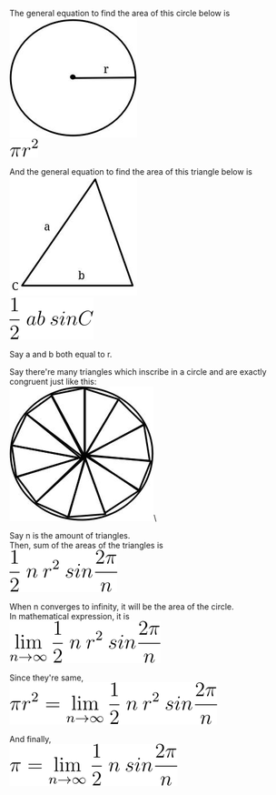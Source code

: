 The general equation to find the area of this circle below is \
![circle](./circle.jpg)\
![\pi r^2](./area-of-circle.svg)

And the general equation to find the area of this triangle below is\
![triangle](./triangle.jpg)\
![\frac 1 2 \:  a b \: sin C](./area-of-triangle.svg)

Say a and b both equal to r.

Say there're many triangles which inscribe in a circle and are exactly congruent just like this:\
![triangle inscribing in the circle](./triangles-inscribing-in-circle.jpg)\

Say n is the amount of triangles.\
Then, sum of the areas of the triangles is\
![\frac 1 2 \: n \: r^2 \: sin \frac {2 \pi} {n}](./area-of-triangles-in-circle.svg)


When n converges to infinity, it will be the area of the circle.\
In mathematical expression, it is\
![\lim\_{n \to \infty }\frac 1 2 \: n \: r^2 \: sin \frac {2 \pi} {n}](./lim-area-of-triangles-in-circle.svg)

Since they're same,\
![\pi r^2 = \lim\_{n \to \infty }\frac 1 2 \: n \: r^2 \: sin \frac {2 \pi} {n}](./area-of-circle-same-as-lim-area-of-triangles-in-circle.svg)

And finally,\
![\pi = \lim\_{n \to \infty }\frac 1 2 \: n \: sin \frac {2 \pi} {n}](./value-of-pi.svg)

